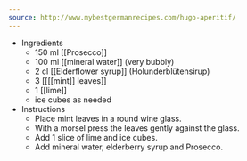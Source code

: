 ```yaml
---
source: http://www.mybestgermanrecipes.com/hugo-aperitif/
---
```


- Ingredients
	- 150 ml [[Prosecco]]
	- 100 ml [[mineral water]] (very bubbly)
	- 2 cl [[Elderflower syrup]] (Holunderblütensirup)
	- 3 [[[[mint]] leaves]]
	- 1 [[lime]]
	- ice cubes as needed
- Instructions
	- Place mint leaves in a round wine glass.
	- With a morsel press the leaves gently against the glass.
	- Add 1 slice of lime and ice cubes.
	- Add mineral water, elderberry syrup and Prosecco.